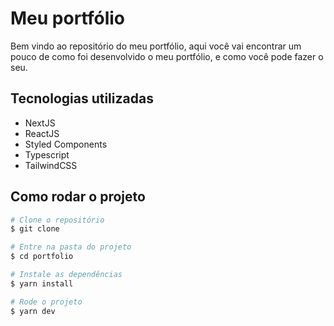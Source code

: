 # Meu portfólio

Bem vindo ao repositório do meu portfólio, aqui você vai encontrar um pouco de como foi desenvolvido o meu portfólio, e como você pode fazer o seu.

## Tecnologias utilizadas

- NextJS
- ReactJS
- Styled Components
- Typescript
- TailwindCSS

## Como rodar o projeto

```bash
# Clone o repositório
$ git clone

# Entre na pasta do projeto
$ cd portfolio

# Instale as dependências
$ yarn install

# Rode o projeto
$ yarn dev
```